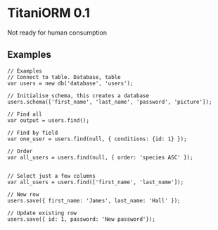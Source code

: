 TitaniORM 0.1
=============

Not ready for human consumption

Examples
--------

	// Examples
	// Connect to table. Database, table
	var users = new db('database', 'users');

	// Initialise schema, this creates a database
	users.schema(['first_name', 'last_name', 'password', 'picture']); 

	// Find all
	var output = users.find();

	// Find by field
	var one_user = users.find(null, { conditions: {id: 1} });

	// Order
	var all_users = users.find(null, { order: 'species ASC' });


	// Select just a few columns
	var all_users = users.find(['first_name', 'last_name']);

	// New row
	users.save({ first_name: 'James', last_name: 'Hall' }); 

	// Update existing row
	users.save({ id: 1, password: 'New password'});
